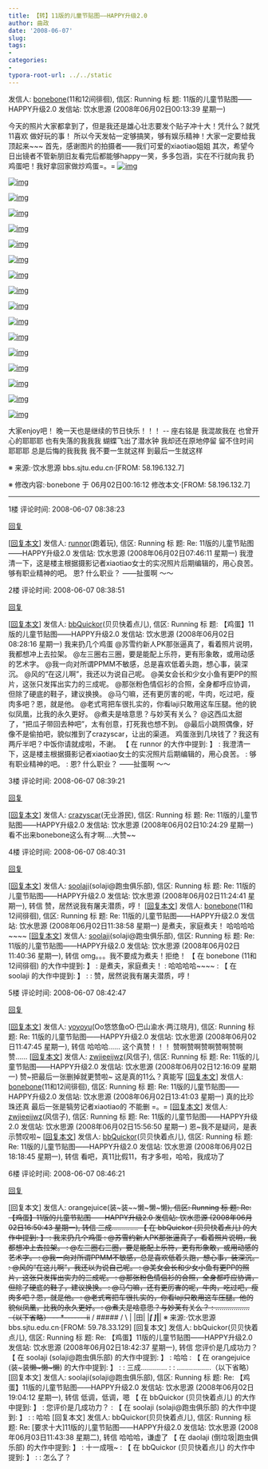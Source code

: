 ```yaml
---
title: 【转】11版的儿童节贴图——HAPPY升级2.0
author: 曲政
date: '2008-06-07'
slug: 
tags:
- 
categories:
- 
typora-root-url: ../../static
---
```


发信人: [bonebone](http://bbs.sjtu.edu.cn/bbsqry?userid=bonebone)(11和12间徘徊), 信区: Running
标 题: 11版的儿童节贴图——HAPPY升级2.0
发信站: 饮水思源 (2008年06月02日00:13:39 星期一)

今天的照片大家都拿到了，但是我还是雄心壮志要发个贴子冲十大！凭什么？就凭11喜欢
做好玩的事！
所以今天发帖一定够搞笑，够有娱乐精神！大家一定要给我顶起来~~~
首先，感谢图片的拍摄者——我们可爱的xiaotiao姐姐
其次，希望今日出镜者不管新朋旧友看完后都能够happy一笑，多多包涵，实在不行就向我
扔鸡蛋吧！我好拿回家做炒鸡蛋=。=
[![img](http://bbs.sjtu.edu.cn/file/Running/1212336547258372.jpg?pt=5&ek=1&kp=1&sce=0-12-12)](http://bbs.sjtu.edu.cn/file/Running/1212336547258372.jpg)

[![img](http://bbs.sjtu.edu.cn/file/Running/1212336525259401.jpg?pt=5&ek=1&kp=1&sce=0-12-12)](http://bbs.sjtu.edu.cn/file/Running/1212336525259401.jpg)

[![img](http://bbs.sjtu.edu.cn/file/Running/1212336528255763.jpg?pt=5&ek=1&kp=1&sce=0-12-12)](http://bbs.sjtu.edu.cn/file/Running/1212336528255763.jpg)

[![img](http://bbs.sjtu.edu.cn/file/Running/1212336536690016.jpg?pt=5&ek=1&kp=1&sce=0-12-12)](http://bbs.sjtu.edu.cn/file/Running/1212336536690016.jpg)

[![img](http://bbs.sjtu.edu.cn/file/Running/1212336533259952.jpg?pt=5&ek=1&kp=1&sce=0-12-12)](http://bbs.sjtu.edu.cn/file/Running/1212336533259952.jpg)

[![img](http://bbs.sjtu.edu.cn/file/Running/1212336539690017.jpg?pt=5&ek=1&kp=1&sce=0-12-12)](http://bbs.sjtu.edu.cn/file/Running/1212336539690017.jpg)

[![img](http://bbs.sjtu.edu.cn/file/Running/1212336543696613.jpg?pt=5&ek=1&kp=1&sce=0-12-12)](http://bbs.sjtu.edu.cn/file/Running/1212336543696613.jpg)

[![img](http://bbs.sjtu.edu.cn/file/Running/1212336545258996.jpg?pt=5&ek=1&kp=1&sce=0-12-12)](http://bbs.sjtu.edu.cn/file/Running/1212336545258996.jpg)

[![img](http://bbs.sjtu.edu.cn/file/Running/1212336512259295.jpg?pt=5&ek=1&kp=1&sce=0-12-12)](http://bbs.sjtu.edu.cn/file/Running/1212336512259295.jpg)

[![img](http://bbs.sjtu.edu.cn/file/Running/1212336557259824.jpg?pt=5&ek=1&kp=1&sce=0-12-12)](http://bbs.sjtu.edu.cn/file/Running/1212336557259824.jpg)

[![img](http://bbs.sjtu.edu.cn/file/Running/1212336555258954.jpg?pt=5&ek=1&kp=1&sce=0-12-12)](http://bbs.sjtu.edu.cn/file/Running/1212336555258954.jpg)

[![img](http://bbs.sjtu.edu.cn/file/Running/1212336559258792.jpg?pt=5&ek=1&kp=1&sce=0-12-12)](http://bbs.sjtu.edu.cn/file/Running/1212336559258792.jpg)

[![img](http://bbs.sjtu.edu.cn/file/Running/1212336561258822.jpg?pt=5&ek=1&kp=1&sce=0-12-12)](http://bbs.sjtu.edu.cn/file/Running/1212336561258822.jpg)

[![img](http://bbs.sjtu.edu.cn/file/Running/1212336563673621.jpg?pt=5&ek=1&kp=1&sce=0-12-12)](http://bbs.sjtu.edu.cn/file/Running/1212336563673621.jpg)

[![img](http://bbs.sjtu.edu.cn/file/Running/1212336565255721.jpg?pt=5&ek=1&kp=1&sce=0-12-12)](http://bbs.sjtu.edu.cn/file/Running/1212336565255721.jpg)

[![img](http://bbs.sjtu.edu.cn/file/Running/1212336567258955.jpg?pt=5&ek=1&kp=1&sce=0-12-12)](http://bbs.sjtu.edu.cn/file/Running/1212336567258955.jpg)

[![img](http://bbs.sjtu.edu.cn/file/Running/1212336569260035.jpg?pt=5&ek=1&kp=1&sce=0-12-12)](http://bbs.sjtu.edu.cn/file/Running/1212336569260035.jpg)

大家enjoy吧！
晚一天也是继续的节日快乐！！！
\--
座右铭是 我混故我在
也曾开心的耶耶耶 也有失落的我我我
蝴蝶飞出了潜水钟 我却还在原地停留
留不住时间耶耶耶 总是后悔的我我我
我不要一生就这样 到最后一生就这样

※ 来源:·饮水思源 bbs.sjtu.edu.cn·[FROM: 58.196.132.7]

※ 修改内容:·bonebone 于 06月02日00:16:12 修改本文·[FROM: 58.196.132.7]

---

1楼 评论时间: 2008-06-07 08:38:23

[回复](javascript:;)

[[回复本文](http://bbs.sjtu.edu.cn/bbspst?board=Running&file=M.1212363971.A)] 发信人: [runnor](http://bbs.sjtu.edu.cn/bbsqry?userid=runnor)(跑着玩), 信区: Running 标 题: Re: 11版的儿童节贴图——HAPPY升级2.0 发信站: 饮水思源 (2008年06月02日07:46:11 星期一)  我澄清一下，这是楼主根据摄影记者xiaotiao女士的实况照片后期编辑的，用心良苦。  够有职业精神的吧。 恩? 什么职业？ ——扯蛋啊    ～～ 

2楼 评论时间: 2008-06-07 08:38:51

[回复](javascript:;)

[[回复本文](http://bbs.sjtu.edu.cn/bbspst?board=Running&file=M.1212366496.A)] 发信人: [bbQuickor](http://bbs.sjtu.edu.cn/bbsqry?userid=bbQuickor)(贝贝快着点儿), 信区: Running 标 题: 【鸡蛋】11版的儿童节贴图——HAPPY升级2.0 发信站: 饮水思源 (2008年06月02日08:28:16 星期一)  我来扔几个鸡蛋  @苏雪约新人PK那张逼真了，看着照片说明，我都想冲上去拉架。 @左三圈右三圈，要是能配上乐符，更有形象敢，或用动感的艺术字。 @我一向对所谓PPMM不敏感，总是喜欢低着头跑，想心事，装深沉。 @风的“在这儿啊”，我还以为说自己呢。 @美女会长和少女小鱼有更PP的照片，这张只发挥出实力的三成呢。 @那张粉色情侣衫的合照，全身都呼应协调，但除了硬底的鞋子，建议换换。 @马勺嘛，还有更厉害的呢，牛肉，吃过吧，瘦肉多吧？恩，就是他。 @老式弯把车很扎实的，你看laji只敢用这车压腿。他的貌似凤凰，比我的永久更好。 @煮夫是啥意思？与妙芙有关么？ @这西瓜太甜了，“把瓜子带回去种吧”，太有创意，打死我也想不到。 @最后小跳照偶像，好像不是偷拍吧，貌似推到了crazyscar，让出的渠道。  鸡蛋涨到几块钱了？我这有两斤半吧？中饭你请就成啦，不谢。  【 在 runnor 的大作中提到: 】 : 我澄清一下，这是楼主根据摄影记者xiaotiao女士的实况照片后期编辑的，用心良苦。  : 够有职业精神的吧。 : 恩? 什么职业？  ——扯蛋啊    ～～ 

3楼 评论时间: 2008-06-07 08:39:21

[回复](javascript:;)

[[回复本文](http://bbs.sjtu.edu.cn/bbspst?board=Running&file=M.1212373469.A)] 发信人: [crazyscar](http://bbs.sjtu.edu.cn/bbsqry?userid=crazyscar)(无业游民), 信区: Running 标 题: Re: 11版的儿童节贴图——HAPPY升级2.0 发信站: 饮水思源 (2008年06月02日10:24:29 星期一)  看不出来bonebone这么有才啊....大赞~~ 

4楼 评论时间: 2008-06-07 08:40:31

[回复](javascript:;)

[[回复本文](http://bbs.sjtu.edu.cn/bbspst?board=Running&file=M.1212377057.A)] 发信人: [soolaji](http://bbs.sjtu.edu.cn/bbsqry?userid=soolaji)(solaji@跑虫俱乐部), 信区: Running 标 题: Re: 11版的儿童节贴图——HAPPY升级2.0 发信站: 饮水思源 (2008年06月02日11:24:41 星期一), 转信  赞，居然说我有屠夫潜质，哼！  [[回复本文](http://bbs.sjtu.edu.cn/bbspst?board=Running&file=M.1212377938.A)] 发信人: [bonebone](http://bbs.sjtu.edu.cn/bbsqry?userid=bonebone)(11和12间徘徊), 信区: Running 标 题: Re: 11版的儿童节贴图——HAPPY升级2.0 发信站: 饮水思源 (2008年06月02日11:38:58 星期一)  是煮夫，家庭煮夫！ 哈哈哈哈~~~~   [[回复本文](http://bbs.sjtu.edu.cn/bbspst?board=Running&file=M.1212377994.A)] 发信人: [soolaji](http://bbs.sjtu.edu.cn/bbsqry?userid=soolaji)(solaji@跑虫俱乐部), 信区: Running 标 题: Re: 11版的儿童节贴图——HAPPY升级2.0 发信站: 饮水思源 (2008年06月02日11:40:36 星期一), 转信  omg。。。我不要成为煮夫！拒绝！ 【 在 bonebone (11和12间徘徊) 的大作中提到: 】 : 是煮夫，家庭煮夫！ : 哈哈哈哈~~~~ : 【 在 soolaji 的大作中提到: 】 : : 赞，居然说我有屠夫潜质，哼！

5楼 评论时间: 2008-06-07 08:42:47

[回复](javascript:;)

[[回复本文](http://bbs.sjtu.edu.cn/bbspst?board=Running&file=M.1212378438.A)] 发信人: [yoyoyu](http://bbs.sjtu.edu.cn/bbsqry?userid=yoyoyu)(Oo悠悠鱼oO·巴山渝水·两江晓月), 信区: Running 标 题: Re: 11版的儿童节贴图——HAPPY升级2.0 发信站: 饮水思源 (2008年06月02日11:47:45 星期一), 转信  哈哈哈…… 这个真赞！！！ 赞啊赞啊赞啊赞啊赞啊赞……  [[回复本文](http://bbs.sjtu.edu.cn/bbspst?board=Running&file=M.1212380169.A)] 发信人: [zwjieeijwz](http://bbs.sjtu.edu.cn/bbsqry?userid=zwjieeijwz)(风信子), 信区: Running 标 题: Re: 11版的儿童节贴图——HAPPY升级2.0 发信站: 饮水思源 (2008年06月02日12:16:09 星期一)  赞~把最后一张删掉就更赞啦~ 这是真的11么？真能写  [[回复本文](http://bbs.sjtu.edu.cn/bbspst?board=Running&file=M.1212385263.A)] 发信人: [bonebone](http://bbs.sjtu.edu.cn/bbsqry?userid=bonebone)(11和12间徘徊), 信区: Running 标 题: Re: 11版的儿童节贴图——HAPPY升级2.0 发信站: 饮水思源 (2008年06月02日13:41:03 星期一)  真的比珍珠还真 最后一张是犒劳记者xiaotiao的 不能删 =。=  [[回复本文](http://bbs.sjtu.edu.cn/bbspst?board=Running&file=M.1212393410.A)] 发信人: [zwjieeijwz](http://bbs.sjtu.edu.cn/bbsqry?userid=zwjieeijwz)(风信子), 信区: Running 标 题: Re: 11版的儿童节贴图——HAPPY升级2.0 发信站: 饮水思源 (2008年06月02日15:56:50 星期一)  恩~我不是疑问，是表示赞叹啦~  [[回复本文](http://bbs.sjtu.edu.cn/bbspst?board=Running&file=M.1212401900.A)] 发信人: [bbQuickor](http://bbs.sjtu.edu.cn/bbsqry?userid=bbQuickor)(贝贝快着点儿), 信区: Running 标 题: Re: 11版的儿童节贴图——HAPPY升级2.0 发信站: 饮水思源 (2008年06月02日18:18:45 星期一), 转信  看吧，真11比假11，有才多啦，哈哈，我成功了 

6楼 评论时间: 2008-06-07 08:46:21

[回复](javascript:;)

[回复本文] 发信人: orangejuice(装~装~~懒~懒~懒~~), 信区: Running 标 题: Re: 【鸡蛋】11版的儿童节贴图——HAPPY升级2.0 发信站: 饮水思源 (2008年06月02日16:50:43 星期一), 转信 三成............. 【 在 bbQuickor (贝贝快着点儿) 的大作中提到: 】 : 我来扔几个鸡蛋 : @苏雪约新人PK那张逼真了，看着照片说明，我都想冲上去拉架。 : @左三圈右三圈，要是能配上乐符，更有形象敢，或用动感的艺术字。 : @我一向对所谓PPMM不敏感，总是喜欢低着头跑，想心事，装深沉。 : @风的“在这儿啊”，我还以为说自己呢。 : @美女会长和少女小鱼有更PP的照片，这张只发挥出实力的三成呢。 : @那张粉色情侣衫的合照，全身都呼应协调，但除了硬底的鞋子，建议换换。 : @马勺嘛，还有更厉害的呢，牛肉，吃过吧，瘦肉多吧？恩，就是他。 : @老式弯把车很扎实的，你看laji只敢用这车压腿。他的貌似凤凰，比我的永久更好。 : @煮夫是啥意思？与妙芙有关么？ : .................（以下省略） --  *-------ii~~          / ##### / \  |    |田|                  |___[ ]_|__|           ※ 来源:·饮水思源 bbs.sjtu.edu.cn·[FROM: 59.78.33.129] [回复本文] 发信人: bbQuickor(贝贝快着点儿), 信区: Running 标 题: Re: 【鸡蛋】11版的儿童节贴图——HAPPY升级2.0 发信站: 饮水思源 (2008年06月02日18:42:37 星期一), 转信 您评价是几成功力？ 【 在 soolaji (solaji@跑虫俱乐部) 的大作中提到: 】 : 哈哈 : 【 在 orangejuice (装~装~~懒~懒~懒~~) 的大作中提到: 】 : : 三成............. : : .................（以下省略） [回复本文] 发信人: soolaji(solaji@跑虫俱乐部), 信区: Running 标 题: Re: 【鸡蛋】11版的儿童节贴图——HAPPY升级2.0 发信站: 饮水思源 (2008年06月02日19:04:12 星期一), 转信 低调，低调，嗯 【 在 bbQuickor (贝贝快着点儿) 的大作中提到: 】 : 您评价是几成功力？ : 【 在 soolaji (solaji@跑虫俱乐部) 的大作中提到: 】 : : 哈哈 [回复本文] 发信人: bbQuickor(贝贝快着点儿), 信区: Running 标 题: Re: [要求十大]11版的儿童节贴图——HAPPY升级2.0 发信站: 饮水思源 (2008年06月03日11:43:38 星期二), 转信 哈哈哈，谦虚了 【 在 daolaji (倒垃圾|跑虫俱乐部) 的大作中提到: 】 : 十一成哦~ : 【 在 bbQuickor (贝贝快着点儿) 的大作中提到: 】 : : 怎么了？ 